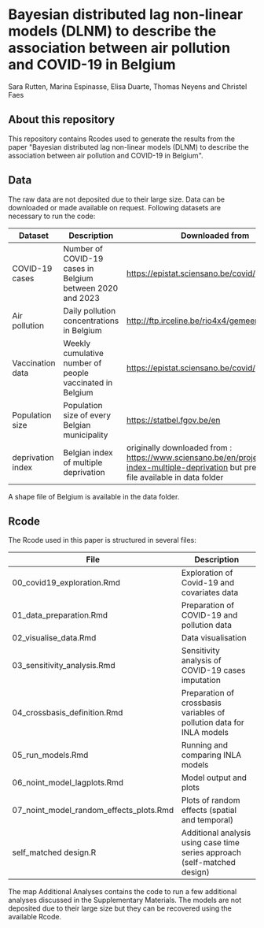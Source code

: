 # Bayesian distributed lag non-linear models (DLNM) to describe the association between air pollution and COVID-19 in Belgium
Sara Rutten, Marina Espinasse, Elisa Duarte, Thomas Neyens and Christel Faes

## About this repository
This repository contains Rcodes used to generate the results from the paper "Bayesian distributed lag non-linear models (DLNM) to describe the association between air pollution and COVID-19 in Belgium".

## Data
The raw data are not deposited due to their large size. Data can be downloaded or made available on request. Following datasets are necessary to run the code:

| Dataset | Description | Downloaded from |
| --- | --- | --- |
| COVID-19 cases | Number of COVID-19 cases in Belgium between 2020 and 2023 | https://epistat.sciensano.be/covid/ |
| Air pollution | Daily pollution concentrations in Belgium | http://ftp.irceline.be/rio4x4/gemeente/ |
| Vaccination data | Weekly cumulative number of people vaccinated in Belgium | https://epistat.sciensano.be/covid/ |
| Population size | Population size of every Belgian municipality | https://statbel.fgov.be/en |
| deprivation index | Belgian index of multiple deprivation | originally downloaded from : https://www.sciensano.be/en/projects/belgian-index-multiple-deprivation but preprocessed file available in data folder |

A shape file of Belgium is available in the data folder.

## Rcode
The Rcode used in this paper is structured in several files:

| File | Description |
| --- | ---|
| 00_covid19_exploration.Rmd | Exploration of Covid-19 and covariates data |
| 01_data_preparation.Rmd | Preparation of COVID-19 and pollution data |
| 02_visualise_data.Rmd | Data visualisation |
| 03_sensitivity_analysis.Rmd | Sensitivity analysis of COVID-19 cases imputation |
| 04_crossbasis_definition.Rmd | Preparation of crossbasis variables of pollution data for INLA models |
| 05_run_models.Rmd | Running and comparing INLA models |
| 06_noint_model_lagplots.Rmd | Model output and plots |
| 07_noint_model_random_effects_plots.Rmd | Plots of random effects (spatial and temporal) |
| self_matched design.R | Additional analysis using case time series approach (self-matched design) |

The map Additional Analyses contains the code to run a few additional analyses discussed in the Supplementary Materials.
The models are not deposited due to their large size but they can be recovered using the available Rcode.
